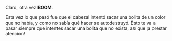 Claro, otra vez **BOOM**.

Esta vez lo que pasó fue que el cabezal intentó sacar una bolita de un color que no había, y como no sabía qué hacer se autodestruyó. Esto te va a pasar siempre que intentes sacar una bolita que no exista, así que ¡a prestar atención!